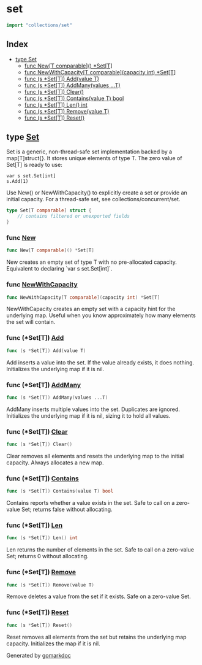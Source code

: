 <!-- Code generated by gomarkdoc. DO NOT EDIT -->

# set

```go
import "collections/set"
```

## Index

- [type Set](<#Set>)
    - [func New\[T comparable\]\(\) \*Set\[T\]](<#New>)
    - [func NewWithCapacity\[T comparable\]\(capacity int\) \*Set\[T\]](<#NewWithCapacity>)
    - [func \(s \*Set\[T\]\) Add\(value T\)](<#Set[T].Add>)
    - [func \(s \*Set\[T\]\) AddMany\(values ...T\)](<#Set[T].AddMany>)
    - [func \(s \*Set\[T\]\) Clear\(\)](<#Set[T].Clear>)
    - [func \(s \*Set\[T\]\) Contains\(value T\) bool](<#Set[T].Contains>)
    - [func \(s \*Set\[T\]\) Len\(\) int](<#Set[T].Len>)
    - [func \(s \*Set\[T\]\) Remove\(value T\)](<#Set[T].Remove>)
    - [func \(s \*Set\[T\]\) Reset\(\)](<#Set[T].Reset>)


<a name="Set"></a>
## type [Set](<https://github.com/khavishbhundoo/collections/blob/main/set/set.go#L11-L14>)

Set is a generic, non\-thread\-safe set implementation backed by a map\[T\]struct\{\}. It stores unique elements of type T. The zero value of Set\[T\] is ready to use:

```
var s set.Set[int]
s.Add(1)
```

Use New\(\) or NewWithCapacity\(\) to explicitly create a set or provide an initial capacity. For a thread\-safe set, see collections/concurrent/set.

```go
type Set[T comparable] struct {
    // contains filtered or unexported fields
}
```

<a name="New"></a>
### func [New](<https://github.com/khavishbhundoo/collections/blob/main/set/set.go#L18>)

```go
func New[T comparable]() *Set[T]
```

New creates an empty set of type T with no pre\-allocated capacity. Equivalent to declaring \`var s set.Set\[int\]\`.

<a name="NewWithCapacity"></a>
### func [NewWithCapacity](<https://github.com/khavishbhundoo/collections/blob/main/set/set.go#L27>)

```go
func NewWithCapacity[T comparable](capacity int) *Set[T]
```

NewWithCapacity creates an empty set with a capacity hint for the underlying map. Useful when you know approximately how many elements the set will contain.

<a name="Set[T].Add"></a>
### func \(\*Set\[T\]\) [Add](<https://github.com/khavishbhundoo/collections/blob/main/set/set.go#L36>)

```go
func (s *Set[T]) Add(value T)
```

Add inserts a value into the set. If the value already exists, it does nothing. Initializes the underlying map if it is nil.

<a name="Set[T].AddMany"></a>
### func \(\*Set\[T\]\) [AddMany](<https://github.com/khavishbhundoo/collections/blob/main/set/set.go#L45>)

```go
func (s *Set[T]) AddMany(values ...T)
```

AddMany inserts multiple values into the set. Duplicates are ignored. Initializes the underlying map if it is nil, sizing it to hold all values.

<a name="Set[T].Clear"></a>
### func \(\*Set\[T\]\) [Clear](<https://github.com/khavishbhundoo/collections/blob/main/set/set.go#L93>)

```go
func (s *Set[T]) Clear()
```

Clear removes all elements and resets the underlying map to the initial capacity. Always allocates a new map.

<a name="Set[T].Contains"></a>
### func \(\*Set\[T\]\) [Contains](<https://github.com/khavishbhundoo/collections/blob/main/set/set.go#L64>)

```go
func (s *Set[T]) Contains(value T) bool
```

Contains reports whether a value exists in the set. Safe to call on a zero\-value Set; returns false without allocating.

<a name="Set[T].Len"></a>
### func \(\*Set\[T\]\) [Len](<https://github.com/khavishbhundoo/collections/blob/main/set/set.go#L74>)

```go
func (s *Set[T]) Len() int
```

Len returns the number of elements in the set. Safe to call on a zero\-value Set; returns 0 without allocating.

<a name="Set[T].Remove"></a>
### func \(\*Set\[T\]\) [Remove](<https://github.com/khavishbhundoo/collections/blob/main/set/set.go#L55>)

```go
func (s *Set[T]) Remove(value T)
```

Remove deletes a value from the set if it exists. Safe on a zero\-value Set.

<a name="Set[T].Reset"></a>
### func \(\*Set\[T\]\) [Reset](<https://github.com/khavishbhundoo/collections/blob/main/set/set.go#L83>)

```go
func (s *Set[T]) Reset()
```

Reset removes all elements from the set but retains the underlying map capacity. Initializes the map if it is nil.

Generated by [gomarkdoc](<https://github.com/princjef/gomarkdoc>)